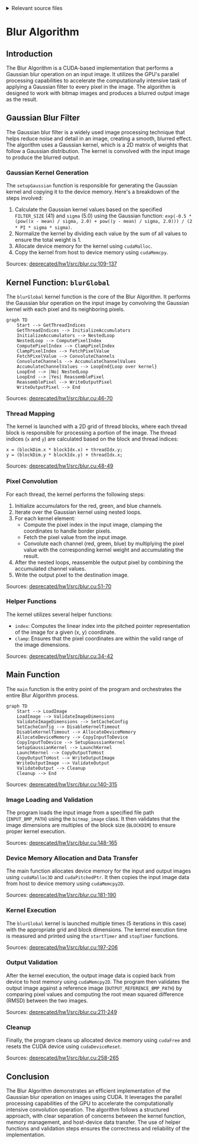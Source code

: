 <details>
<summary>Relevant source files</summary>

The following files were used as context for generating this wiki page:

- [deprecated/hw1/src/blur.cu](https://github.com/agattani123/cis6010/blob/main/deprecated/hw1/src/blur.cu)

</details>

# Blur Algorithm

## Introduction

The Blur Algorithm is a CUDA-based implementation that performs a Gaussian blur operation on an input image. It utilizes the GPU's parallel processing capabilities to accelerate the computationally intensive task of applying a Gaussian filter to every pixel in the image. The algorithm is designed to work with bitmap images and produces a blurred output image as the result.

## Gaussian Blur Filter

The Gaussian blur filter is a widely used image processing technique that helps reduce noise and detail in an image, creating a smooth, blurred effect. The algorithm uses a Gaussian kernel, which is a 2D matrix of weights that follow a Gaussian distribution. The kernel is convolved with the input image to produce the blurred output.

### Gaussian Kernel Generation

The `setupGaussian` function is responsible for generating the Gaussian kernel and copying it to the device memory. Here's a breakdown of the steps involved:

1. Calculate the Gaussian kernel values based on the specified `FILTER_SIZE` (41) and `sigma` (5.0) using the Gaussian function: `exp(-0.5 * (pow((x - mean) / sigma, 2.0) + pow((y - mean) / sigma, 2.0))) / (2 * PI * sigma * sigma)`.
2. Normalize the kernel by dividing each value by the sum of all values to ensure the total weight is 1.
3. Allocate device memory for the kernel using `cudaMalloc`.
4. Copy the kernel from host to device memory using `cudaMemcpy`.

Sources: [deprecated/hw1/src/blur.cu:109-137]()

## Kernel Function: `blurGlobal`

The `blurGlobal` kernel function is the core of the Blur Algorithm. It performs the Gaussian blur operation on the input image by convolving the Gaussian kernel with each pixel and its neighboring pixels.

```mermaid
graph TD
    Start --> GetThreadIndices
    GetThreadIndices --> InitializeAccumulators
    InitializeAccumulators --> NestedLoop
    NestedLoop --> ComputePixelIndex
    ComputePixelIndex --> ClampPixelIndex
    ClampPixelIndex --> FetchPixelValue
    FetchPixelValue --> ConvoluteChannels
    ConvoluteChannels --> AccumulateChannelValues
    AccumulateChannelValues --> LoopEnd{Loop over kernel}
    LoopEnd --> |No| NestedLoop
    LoopEnd --> |Yes| ReassemblePixel
    ReassemblePixel --> WriteOutputPixel
    WriteOutputPixel --> End
```

Sources: [deprecated/hw1/src/blur.cu:46-70]()

### Thread Mapping

The kernel is launched with a 2D grid of thread blocks, where each thread block is responsible for processing a portion of the image. The thread indices (`x` and `y`) are calculated based on the block and thread indices:

```
x = (blockDim.x * blockIdx.x) + threadIdx.y;
y = (blockDim.y * blockIdx.y) + threadIdx.x;
```

Sources: [deprecated/hw1/src/blur.cu:48-49]()

### Pixel Convolution

For each thread, the kernel performs the following steps:

1. Initialize accumulators for the red, green, and blue channels.
2. Iterate over the Gaussian kernel using nested loops.
3. For each kernel element:
   - Compute the pixel index in the input image, clamping the coordinates to handle border pixels.
   - Fetch the pixel value from the input image.
   - Convolute each channel (red, green, blue) by multiplying the pixel value with the corresponding kernel weight and accumulating the result.
4. After the nested loops, reassemble the output pixel by combining the accumulated channel values.
5. Write the output pixel to the destination image.

Sources: [deprecated/hw1/src/blur.cu:51-70]()

### Helper Functions

The kernel utilizes several helper functions:

- `index`: Computes the linear index into the pitched pointer representation of the image for a given (x, y) coordinate.
- `clamp`: Ensures that the pixel coordinates are within the valid range of the image dimensions.

Sources: [deprecated/hw1/src/blur.cu:34-42]()

## Main Function

The `main` function is the entry point of the program and orchestrates the entire Blur Algorithm process.

```mermaid
graph TD
    Start --> LoadImage
    LoadImage --> ValidateImageDimensions
    ValidateImageDimensions --> SetCacheConfig
    SetCacheConfig --> DisableKernelTimeout
    DisableKernelTimeout --> AllocateDeviceMemory
    AllocateDeviceMemory --> CopyInputToDevice
    CopyInputToDevice --> SetupGaussianKernel
    SetupGaussianKernel --> LaunchKernel
    LaunchKernel --> CopyOutputToHost
    CopyOutputToHost --> WriteOutputImage
    WriteOutputImage --> ValidateOutput
    ValidateOutput --> Cleanup
    Cleanup --> End
```

Sources: [deprecated/hw1/src/blur.cu:140-315]()

### Image Loading and Validation

The program loads the input image from a specified file path (`INPUT_BMP_PATH`) using the `bitmap_image` class. It then validates that the image dimensions are multiples of the block size (`BLOCKDIM`) to ensure proper kernel execution.

Sources: [deprecated/hw1/src/blur.cu:148-165]()

### Device Memory Allocation and Data Transfer

The main function allocates device memory for the input and output images using `cudaMalloc3D` and `cudaPitchedPtr`. It then copies the input image data from host to device memory using `cudaMemcpy2D`.

Sources: [deprecated/hw1/src/blur.cu:181-190]()

### Kernel Execution

The `blurGlobal` kernel is launched multiple times (5 iterations in this case) with the appropriate grid and block dimensions. The kernel execution time is measured and printed using the `startTimer` and `stopTimer` functions.

Sources: [deprecated/hw1/src/blur.cu:197-206]()

### Output Validation

After the kernel execution, the output image data is copied back from device to host memory using `cudaMemcpy2D`. The program then validates the output image against a reference image (`OUTPUT_REFERENCE_BMP_PATH`) by comparing pixel values and computing the root mean squared difference (RMSD) between the two images.

Sources: [deprecated/hw1/src/blur.cu:211-249]()

### Cleanup

Finally, the program cleans up allocated device memory using `cudaFree` and resets the CUDA device using `cudaDeviceReset`.

Sources: [deprecated/hw1/src/blur.cu:258-265]()

## Conclusion

The Blur Algorithm demonstrates an efficient implementation of the Gaussian blur operation on images using CUDA. It leverages the parallel processing capabilities of the GPU to accelerate the computationally intensive convolution operation. The algorithm follows a structured approach, with clear separation of concerns between the kernel function, memory management, and host-device data transfer. The use of helper functions and validation steps ensures the correctness and reliability of the implementation.